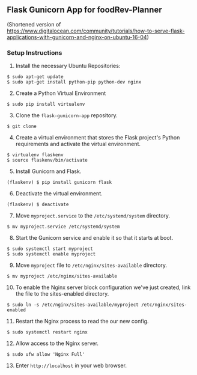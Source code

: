 ## Flask Gunicorn App for foodRev-Planner

(Shortened version of https://www.digitalocean.com/community/tutorials/how-to-serve-flask-applications-with-gunicorn-and-nginx-on-ubuntu-16-04)

### Setup Instructions

1. Install the necessary Ubuntu Repositories:
```
$ sudo apt-get update
$ sudo apt-get install python-pip python-dev nginx
```

2. Create a Python Virtual Environment
```
$ sudo pip install virtualenv
```

3. Clone the `flask-gunicorn-app` repository.
```
$ git clone
```

4. Create a virtual environment that stores the Flask project's Python requirements and activate the virtual environment.
```
$ virtualenv flaskenv
$ source flaskenv/bin/activate
```

5. Install Gunicorn and Flask.
```
(flaskenv) $ pip install gunicorn flask
```
6. Deactivate the virtual environment.
```
(flaskenv) $ deactivate
```

7. Move `myproject.service` to the `/etc/systemd/system` directory.
```
$ mv myproject.service /etc/systemd/system
```

8. Start the Gunicorn service and enable it so that it starts at boot.
```
$ sudo systemctl start myproject
$ sudo systemctl enable myproject
```

9. Move `myproject` file to `/etc/nginx/sites-available` directory.
```
$ mv myproject /etc/nginx/sites-available
```

10. To enable the Nginx server block configuration we've just created, link the file to the sites-enabled directory.
```
$ sudo ln -s /etc/nginx/sites-available/myproject /etc/nginx/sites-enabled
```

11. Restart the Nginx process to read the our new config.
```
$ sudo systemctl restart nginx
```

12. Allow access to the Nginx server.
```
$ sudo ufw allow 'Nginx Full'
```

13. Enter `http://localhost` in your web browser.
